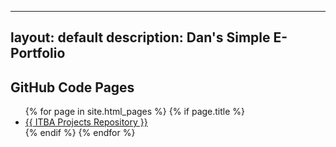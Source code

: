 

---
layout: default
description: Dan's Simple E-Portfolio
---


<div id="pages">
  <h2>GitHub Code Pages</h2>
  <ul>
    {% for page in site.html_pages %}
      {% if page.title %}
        <li><a href="{{ https://github.com/SofterCode/ITBAProjects }}">{{ ITBA Projects Repository }}</a></li>
      {% endif %}
    {% endfor %}
  </ul>
</div>

